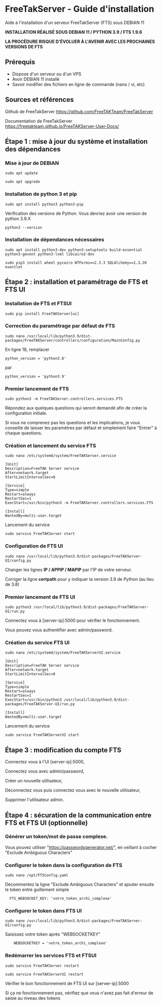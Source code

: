 # FreeTakServer - Guide d'installation
Aide à l'installation d'un serveur FreeTakServer (FTS) sous DEBIAN 11

**INSTALLATION RÉALISÉ SOUS DEBIAN 11 / PYTHON 3.9 / FTS 1.9.6**

**LA PROCÉDURE RISQUE D'ÉVOLUER À L'AVENIR AVEC LES PROCHAINES VERSIONS DE FTS**

## Prérequis
- Dispose d'un serveur ou d'un VPS
- Avoir DEBIAN 11 installé
- Savoir modifier des fichiers en ligne de commande (nano / vi, etc)

## Sources et références
Github de FreeTakServer
https://github.com/FreeTAKTeam/FreeTakServer

Documentation de FreeTakServer
https://freetakteam.github.io/FreeTAKServer-User-Docs/

## Étape 1 : mise à jour du système et installation des dépendances
### Mise à jour de DEBIAN
```
sudo apt update
```
```
sudo apt upgrade
```

### Installation de python 3 et pip
```
sudo apt install python3 python3-pip
```

Vérification des versions de Python. Vous devriez avoir une version de python 3.9.X
```
python3 --version
```

### Installation de dépendances nécessaires
```
sudo apt install python3-dev python3-setuptools build-essential python3-gevent python3-lxml libcairo2-dev
```
```
sudo pip3 install wheel pycairo WTForms==2.3.3 SQLAlchemy==1.3.20 eventlet
```

## Étape 2 : installation et paramétrage de FTS et FTS UI
### Installation de FTS et FTSUI
```
sudo pip install FreeTAKServer[ui]
```

### Correction du paramétrage par défaut de FTS
```
sudo nano /usr/local/lib/python3.9/dist-packages/FreeTAKServer/controllers/configuration/MainConfig.py
```

En ligne 18, remplacer
```
python_version = 'python3.8'
```
par
```
python_version = 'python3.9'
```

### Premier lancement de FTS
```
sudo python3 -m FreeTAKServer.controllers.services.FTS
```
Répondez aux quelques questions qui seront demandé afin de créer la configuration initiale.

Si vous ne comprenez pas les questions et les implications, je vous conseille de laisser les paramètres par défaut et simplement faire "Entrer" à chaque questions.

### Création et lancement du service FTS
```
sudo nano /etc/systemd/system/FreeTAKServer.service
```
```
[Unit]
Description=FreeTAK Server service
After=network.target
StartLimitIntervalSec=0

[Service]
Type=simple
Restart=always
RestartSec=1
ExecStart=/usr/bin/python3 -m FreeTAKServer.controllers.services.FTS

[Install]
WantedBy=multi-user.target
```

Lancement du service
```
sudo service FreeTAKServer start
```

### Configuration de FTS UI
```
sudo nano /usr/local/lib/python3.9/dist-packages/FreeTAKServer-UI/config.py
```

Changer les lignes **IP / APPIP / MAPIP** par l'IP de votre serveur.

Corriger la ligne **certpath** pour y indiquer la version 3.9 de Python (au lieu de 3.8)

### Premier lancement de FTS UI
```
sudo python3 /usr/local/lib/python3.9/dist-packages/FreeTAKServer-UI/run.py
```

Connectez vous à [server-ip]:5000 pour vérifier le fonctionnement.

Vous pouvez vous authentifier avec admin/password.

### Création du service FTS UI
```
sudo nano /etc/systemd/system/FreeTAKServerUI.service
```
```
[Unit]
Description=FreeTAK Server service
After=network.target
StartLimitIntervalSec=0

[Service]
Type=simple
Restart=always
RestartSec=1
ExecStart=/usr/bin/python3 /usr/local/lib/python3.9/dist-packages/FreeTAKServer-UI/run.py

[Install]
WantedBy=multi-user.target
```
Lancement du service
```
sudo service FreeTAKServerUI start
```

## Étape 3 : modification du compte FTS
Connectez vous à l'UI [server-ip]:5000,

Connectez vous avec admin/password,

Créer un nouvelle utilisateur,

Déconnectez vous puis connectez vous avec le nouvelle utilisateur,

Supprimer l'utilisateur admin.

## Étape 4 : sécuration de la communication entre FTS et FTS UI (optionnelle)

### Générer un token/mot de passe complexe.
Vous pouvez utiliser "https://passwordsgenerator.net/", en veillant à cocher "Exclude Ambiguous Characters"

### Configurer le token dans la configuration de FTS
```
sudo nano /opt/FTSConfig.yaml
```
Décommentez la ligne "Exclude Ambiguous Characters" et ajouter ensuite le token entre guillement simple
```
  FTS_WEBSOCKET_KEY: 'votre_token_archi_complexe'
```

### Configurer le token dans FTS UI
```
sudo nano /usr/local/lib/python3.9/dist-packages/FreeTAKServer-UI/config.py
```
Saisissez votre token après "WEBSOCKETKEY"
```
    WEBSOCKETKEY = 'votre_token_archi_complexe'
```

### Redémarrer les services FTS et FTSUI
```
sudo service FreeTAKServer restart
```
```
sudo service FreeTAKServerUI restart
```

Vérifier le bon fonctionnement de FTS UI sur [server-ip]:5000

Si ça ne fonctionnement pas, vérifiez que vous n'avez pas fait d'erreur de saisie au niveau des tokens
